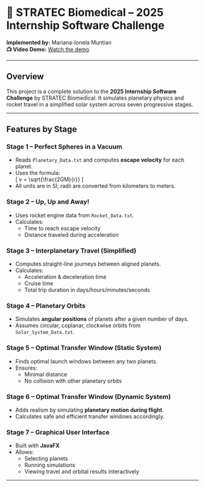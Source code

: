 # 🚀 STRATEC Biomedical – 2025 Internship Software Challenge

**Implemented by:** Mariana-Ionela Muntian  
**📺 Video Demo:** [Watch the demo](https://drive.google.com/drive/folders/1S7ttVkd4Mug45trtaZwTTki46qhwfCEH)

---

## Overview

This project is a complete solution to the **2025 Internship Software Challenge** by STRATEC Biomedical. It simulates planetary physics and rocket travel in a simplified solar system across seven progressive stages.

---

## Features by Stage

### Stage 1 – Perfect Spheres in a Vacuum
- Reads `Planetary_Data.txt` and computes **escape velocity** for each planet.
- Uses the formula:  
  \[
  v = \sqrt{\frac{2GM}{r}}
  \]
- All units are in SI; radii are converted from kilometers to meters.

### Stage 2 – Up, Up and Away!
- Uses rocket engine data from `Rocket_Data.txt`.
- Calculates:
  - Time to reach escape velocity
  - Distance traveled during acceleration

### Stage 3 – Interplanetary Travel (Simplified)
- Computes straight-line journeys between aligned planets.
- Calculates:
  - Acceleration & deceleration time
  - Cruise time
  - Total trip duration in days/hours/minutes/seconds

### Stage 4 – Planetary Orbits
- Simulates **angular positions** of planets after a given number of days.
- Assumes circular, coplanar, clockwise orbits from `Solar_System_Data.txt`.

### Stage 5 – Optimal Transfer Window (Static System)
- Finds optimal launch windows between any two planets.
- Ensures:
  - Minimal distance
  - No collision with other planetary orbits

### Stage 6 – Optimal Transfer Window (Dynamic System)
- Adds realism by simulating **planetary motion during flight**.
- Calculates safe and efficient transfer windows accordingly.

### Stage 7 – Graphical User Interface
- Built with **JavaFX**
- Allows:
  - Selecting planets
  - Running simulations
  - Viewing travel and orbital results interactively

---
